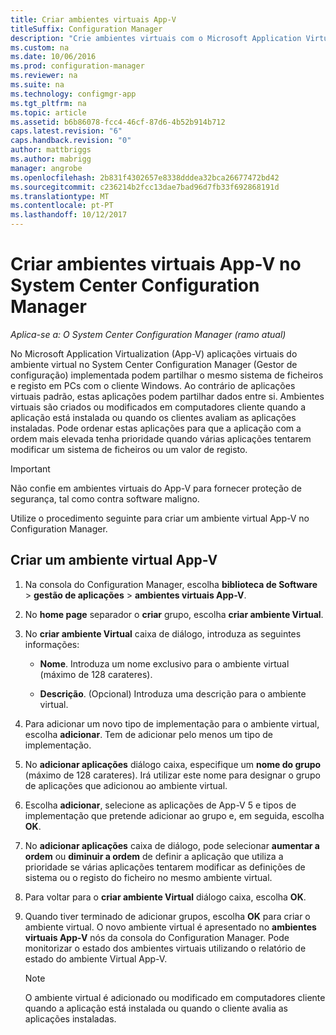 ```yaml
---
title: Criar ambientes virtuais App-V
titleSuffix: Configuration Manager
description: "Crie ambientes virtuais com o Microsoft Application Virtualization para que as aplicações podem partilhar dados entre si."
ms.custom: na
ms.date: 10/06/2016
ms.prod: configuration-manager
ms.reviewer: na
ms.suite: na
ms.technology: configmgr-app
ms.tgt_pltfrm: na
ms.topic: article
ms.assetid: b6b86078-fcc4-46cf-87d6-4b52b914b712
caps.latest.revision: "6"
caps.handback.revision: "0"
author: mattbriggs
ms.author: mabrigg
manager: angrobe
ms.openlocfilehash: 2b831f4302657e8338dddea32bca26677472bd42
ms.sourcegitcommit: c236214b2fcc13dae7bad96d7fb33f692868191d
ms.translationtype: MT
ms.contentlocale: pt-PT
ms.lasthandoff: 10/12/2017
---
```

# <a name="create-app-v-virtual-environments-in-system-center-configuration-manager"></a>Criar ambientes virtuais App-V no System Center Configuration Manager

*Aplica-se a: O System Center Configuration Manager (ramo atual)*

No Microsoft Application Virtualization (App-V) aplicações virtuais do ambiente virtual no System Center Configuration Manager (Gestor de configuração) implementada podem partilhar o mesmo sistema de ficheiros e registo em PCs com o cliente Windows. Ao contrário de aplicações virtuais padrão, estas aplicações podem partilhar dados entre si. Ambientes virtuais são criados ou modificados em computadores cliente quando a aplicação está instalada ou quando os clientes avaliam as aplicações instaladas. Pode ordenar estas aplicações para que a aplicação com a ordem mais elevada tenha prioridade quando várias aplicações tentarem modificar um sistema de ficheiros ou um valor de registo.  

> [!IMPORTANT]  
>  Não confie em ambientes virtuais do App-V para fornecer proteção de segurança, tal como contra software maligno.  

 Utilize o procedimento seguinte para criar um ambiente virtual App-V no Configuration Manager.  

## <a name="create-an-app-v-virtual-environment"></a>Criar um ambiente virtual App-V  

1.  Na consola do Configuration Manager, escolha **biblioteca de Software** > **gestão de aplicações** > **ambientes virtuais App-V**.  

3.  No **home page** separador o **criar** grupo, escolha **criar ambiente Virtual**.  

4.  No **criar ambiente Virtual** caixa de diálogo, introduza as seguintes informações:  

    -   **Nome**.  Introduza um nome exclusivo para o ambiente virtual (máximo de 128 carateres).  

    -   **Descrição**. (Opcional) Introduza uma descrição para o ambiente virtual.  

5.  Para adicionar um novo tipo de implementação para o ambiente virtual, escolha **adicionar**. Tem de adicionar pelo menos um tipo de implementação.  

6.  No **adicionar aplicações** diálogo caixa, especifique um **nome do grupo** (máximo de 128 carateres). Irá utilizar este nome para designar o grupo de aplicações que adicionou ao ambiente virtual.  

7.  Escolha **adicionar**, selecione as aplicações de App-V 5 e tipos de implementação que pretende adicionar ao grupo e, em seguida, escolha **OK**.  

8.  No **adicionar aplicações** caixa de diálogo, pode selecionar **aumentar a ordem** ou **diminuir a ordem** de definir a aplicação que utiliza a prioridade se várias aplicações tentarem modificar as definições de sistema ou o registo do ficheiro no mesmo ambiente virtual.  

9. Para voltar para o **criar ambiente Virtual** diálogo caixa, escolha **OK**.  

10. Quando tiver terminado de adicionar grupos, escolha **OK** para criar o ambiente virtual. O novo ambiente virtual é apresentado no **ambientes virtuais App-V** nós da consola do Configuration Manager. Pode monitorizar o estado dos ambientes virtuais utilizando o relatório de estado do ambiente Virtual App-V.  

    > [!NOTE]  
    >  O ambiente virtual é adicionado ou modificado em computadores cliente quando a aplicação está instalada ou quando o cliente avalia as aplicações instaladas.  
